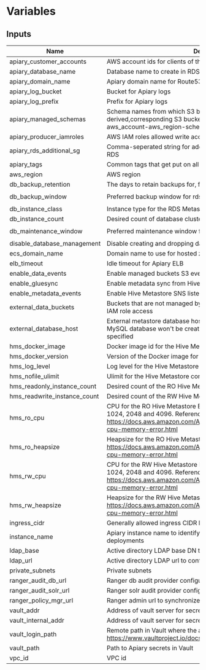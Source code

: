 # Variables

## Inputs

| Name | Description | Type | Default | Required |
|------|-------------|:----:|:-----:|:-----:|
| apiary_customer_accounts | AWS account ids for clients of this Metastore | list | - | yes |
| apiary_database_name | Database name to create in RDS for Apiary | string | `apiary` | no |
| apiary_domain_name | Apiary domain name for Route53 | string | `` | no |
| apiary_log_bucket | Bucket for Apiary logs | string | - | yes |
| apiary_log_prefix | Prefix for Apiary logs | string | `` | no |
| apiary_managed_schemas | Schema names from which S3 bucket names will be derived,corresponding S3 bucket will be named as apiary_instance-aws_account-aws_region-schema_name | list | `<list>` | no |
| apiary_producer_iamroles | AWS IAM roles allowed write access to managed Apiary S3 buckets | map | `<map>` | no |
| apiary_rds_additional_sg | Comma-seperated string for additional security groups to attach to RDS | list | `<list>` | no |
| apiary_tags | Common tags that get put on all resources | map | - | yes |
| aws_region | AWS region | string | - | yes |
| db_backup_retention | The days to retain backups for, for the RDS Metastore DB | string | - | yes |
| db_backup_window | Preferred backup window for rds Metastore DB in UTC. | string | `02:00-03:00` | no |
| db_instance_class | Instance type for the RDS Metastore DB | string | - | yes |
| db_instance_count | Desired count of database cluster instances | string | `2` | no |
| db_maintenance_window | Preferred maintenance window for RDS Metastore DB in UTC. | string | `wed:03:00-wed:04:00` | no |
| disable_database_management | Disable creating and dropping databases from Hive CLI | string | `` | no |
| ecs_domain_name | Domain name to use for hosted zone created by ECS service discovery | string | `lcl` | no |
| elb_timeout | Idle timeout for Apiary ELB | string | `1800` | no |
| enable_data_events | Enable managed buckets S3 event notifications | string | `` | no |
| enable_gluesync | Enable metadata sync from Hive to Glue catalog | string | `` | no |
| enable_metadata_events | Enable Hive Metastore SNS listener | string | `` | no |
| external_data_buckets | Buckets that are not managed by Apiary,but added to Hive Metastore IAM role access | list | `<list>` | no |
| external_database_host | External metastore database host to support legacy installations, MySQL database won't be created by Apiary when this option is specified | string | `` | no |
| hms_docker_image | Docker image id for the Hive Metastore | string | - | yes |
| hms_docker_version | Version of the Docker image for the Hive Metastore | string | - | yes |
| hms_log_level | Log level for the Hive Metastore | string | `INFO` | no |
| hms_nofile_ulimit | Ulimit for the Hive Metastore container | string | `32768` | no |
| hms_readonly_instance_count | Desired count of the RO Hive Metastore service | string | `2` | no |
| hms_readwrite_instance_count | Desired count of the RW Hive Metastore service | string | `2` | no |
| hms_ro_cpu | CPU for the RO Hive Metastore ECS task. Valid values can be 256, 512, 1024, 2048 and 4096. Reference: https://docs.aws.amazon.com/AmazonECS/latest/developerguide/task-cpu-memory-error.html | string | `512` | no |
| hms_ro_heapsize | Heapsize for the RO Hive Metastore. Valid values: https://docs.aws.amazon.com/AmazonECS/latest/developerguide/task-cpu-memory-error.html | string | - | yes |
| hms_rw_cpu | CPU for the RW Hive Metastore ECS task. Valid values can be 256, 512, 1024, 2048 and 4096. Reference: https://docs.aws.amazon.com/AmazonECS/latest/developerguide/task-cpu-memory-error.html | string | `512` | no |
| hms_rw_heapsize | Heapsize for the RW Hive Metastore. Valid values: https://docs.aws.amazon.com/AmazonECS/latest/developerguide/task-cpu-memory-error.html | string | - | yes |
| ingress_cidr | Generally allowed ingress CIDR list | list | - | yes |
| instance_name | Apiary instance name to identify resources in multi instance deployments | string | `` | no |
| ldap_base | Active directory LDAP base DN to search users and groups | string | `` | no |
| ldap_url | Active directory LDAP url to configure Hadoop LDAP group mapping | string | `` | no |
| private_subnets | Private subnets | list | - | yes |
| ranger_audit_db_url | Ranger db audit provider configuration | string | `` | no |
| ranger_audit_solr_url | Ranger solr audit provider configuration | string | `` | no |
| ranger_policy_mgr_url | Ranger admin url to synchronize policies | string | `` | no |
| vault_addr | Address of vault server for secrets | string | - | yes |
| vault_internal_addr | Address of vault server for secrets | string | - | yes |
| vault_login_path | Remote path in Vault where the auth method is enabled." More details: https://www.vaultproject.io/docs/commands/login.html | string | `` | no |
| vault_path | Path to Apiary secrets in Vault | string | `` | no |
| vpc_id | VPC id | string | - | yes |

